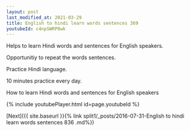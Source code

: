 ```yaml
---
layout: post
last_modified_at: 2021-03-29
title: English to hindi learn words sentences 369 
youtubeId: c4npSWRP8wk
---
```

 
 
Helps to learn Hindi words and sentences for English speakers.

Opportunitiy to repeat the words sentences. 

Practice Hindi language. 
 
10 minutes practice every day. 
 
How to learn Hindi words and sentences for English speakers 
 
{% include youtubePlayer.html id=page.youtubeId %}
 
 
[Next]({{ site.baseurl }}{% link  split1/_posts/2016-07-31-English to hindi learn words sentences 836 .md%})
 
